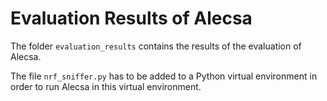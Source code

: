 # Evaluation Results of Alecsa

The folder `evaluation_results` contains the results of the evaluation of Alecsa.

The file `nrf_sniffer.py` has to be added to a Python virtual environment in order to run Alecsa in this virtual environment.
